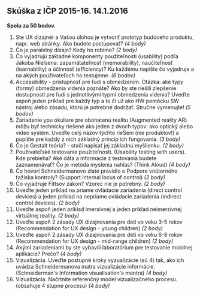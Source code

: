 ## Skúška z IČP 2015-16. 14.1.2016
__Spolu za 50 bodov.__

1. Ste UX dizajnér a Vašou úlohou je vytvoriť prototyp budúceho produktu, napr. web stránky. Ako budete postupovať? _(4 body)_
2. Čo je paralelný dizajn? Kedy ho robíme? _(2 body)_
3. Čo vyjadrujú základné komponenty použiteľnosti (usability) podľa Jakoba Nielsena:
   zapamätateľnosť (memorability), naučiteľnosť (learnability) a účinnosť (efficiency)?
   Ku každému napíšte čo vyjadruje a na akých používateľoch ho testujeme. _(6 bodov)_
4. Accessibility - prístupnosť pre ľudí s obmedzením. Otázka: aké typy (formy) obmedzenia videnia poznáte?
   Ako by ste riešili zlepšenie dostupnosti pre ľudí s jednotlivými typmi obmedzenia videnia? Uveďte aspoň jeden príklad pre
   každý typ a to či už ako HW pomôcku SW nástroj alebo zásadu, ktorú je potrebné dodržať. Stručne vymenujte! _(5 bodov)_
5. Zariadenie ypu okuliare pre obohatenú realitu (Augmented reality AR) môžu byť technicky riešené ako jeden z dvoch typov:
   ako optický alebo video systém. Uveďte celý názov týchto rieŠení (nie produktov!) a popíšte pre každý z nich základný princíp
   ich fungovania. _(3 body)_
6. Čo je Gestalt teória? - stačí napísať jej základnú myšlienku. _(2 body)_
7. Používateľské testovanie použiteľnosti. (Usability testing with users). Kde prebieha? Aké dáta a informácie z testovania budete
   zaznamenávať? Čo je metóda myslenia nahlas? (Think Aloud) _(4 body)_
8. Čo hovorí Schneidermanovo zlaté pravidlo o Podpore vnútorného ťažiska kontroly? (Support internal locus of control) _(2 body)_
9. Čo vyjadruje Fittsov zákon? Vzorec nie je potrebný. _(2 body)_
10. Uveďte jeden príklad na priame ovládacie zariadenia (direct control devices) a jeden príklad na nepriame ovládacie zariadenia
   (indirect control devices). _(2 body)_
11. Uveďte aspoň jeden príklad imersívnej a jeden príklad neimersívnej virtuálnej reality. _(2 body)_
12. Uveďte aspoň 2 zásady UX dizajnovania pre deti vo veku 3-5 rokov (Recommendation for UX design - young children) _(2 body)_
13. Uveďte aspoň 2 zásady UX dizajnovania pre deti vo veku 6-8 rokov (Recommendation for UX design - mid-range children) _(2 body)_
14. Akými zariadeniami by ste vybavili laboratórium pre testovanie mobilnej aplikácie? Prečo? _(4 body)_
15. Vizualizácia. Uveďte postupné kroky vyzualizácie (sú 4) tak, ako ich uvádza Schneidermanova matra vizualizácie informácie.
    (Schneiderman's Information visualisation's mantra) _(4 body)_
16. Vizualizácia. Načrtnite referenčný model vizualizačného procesu. (obsahuje 4 stupne procesu) _(4 body)_
